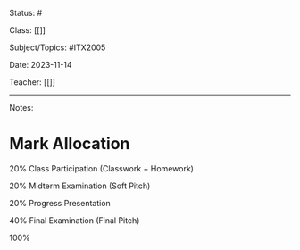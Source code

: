 Status: #

Class: [[]]

Subject/Topics: #ITX2005

Date: 2023-11-14

Teacher: [[]]
___

Notes:

# Mark Allocation

20% Class Participation (Classwork + Homework)

20% Midterm Examination (Soft Pitch)

20% Progress Presentation

40% Final Examination (Final Pitch)

100%

